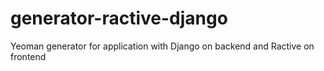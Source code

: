 # generator-ractive-django
Yeoman generator for application with Django on backend and Ractive on frontend
